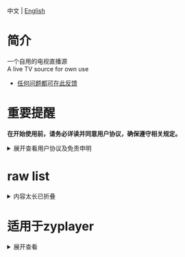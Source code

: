 中文 | [English](README_en.md)

# 简介
一个自用的电视直播源  
A live TV source for own use  
- <a href="https://github.com/tunjinyu/M3U/issues" target="_blank">任何问题都可在此反馈</a>  
# 重要提醒
**在开始使用前，请务必详读并同意用户协议，确保遵守相关规定。**

<details>
  
<summary>展开查看用户协议及免责申明</summary>
  
在浏览此项目之前，请仔细阅读和理解以下声明：
  
1. 若你不同意本声明的任何内容，请您立即停止，一旦开始使用，则表示你同意了。
2. 本项目仅供个人学习、研究和技术交流使用，所有内容均来自互联网，包括但不限于视频网站、媒体分享站点等。本项目无法控制这些资源的合法性、准确性、完整性或可用性，因此不对资源内容的真实性、合法性或适用性负责。
3. 由于数据源为用户自行制作，我们在此特别提醒，视频或弹幕中可能出现的任何第三方广告、产品推广信息等相关内容，均系用户行为自发植入。请您在体验过程中保持警惕，对这类信息的真实性及合法性进行自主甄别，如用户遇诈骗因此产生的损失，本平台不承担任何责任。
4. 使用这些数据时可能面临法律风险，如因此导致的法律责任，用户应自行承担。
5. 本项目不对任何内容负责，包括但不限于媒体资源的准确性、版权合规性、完整性、安全性和可用性。对于任何因使用本软件导致的损失、损害或法律纠纷，不承担任何责任。
6. 使用时必须遵守相关法律法规，禁止任何违反法律法规的活动，包括但不限于制作、上传、传播、存储任何违法、侵权等内容。如您违反相关法律法规，需自行承担法律责任。
7. 本免责声明适用于所有用户。

</details>

# raw list

<details>
  
<summary>内容太长已折叠</summary>
  
CCTV-ipv4 
```bash
https://raw.githubusercontent.com/tunjinyu/M3U/main/%E7%B1%BB/CCTV-4.txt
```
CCTV-ipv6 
```bash
https://raw.githubusercontent.com/tunjinyu/M3U/main/%E7%B1%BB/CCTV-6.txt  
```
卫视-ipv4 
```bash
https://raw.githubusercontent.com/tunjinyu/M3U/main/%E7%B1%BB/%E5%8D%AB%E8%A7%86-4.txt  
```
卫视-ipv6 
```bash
https://raw.githubusercontent.com/tunjinyu/M3U/main/%E7%B1%BB/%E5%8D%AB%E8%A7%86-6.txt  
```
NewTv-ipv4 
```bash
https://raw.githubusercontent.com/tunjinyu/M3U/main/%E7%B1%BB/NewTv-4.txt  
```
NewTv-ipv6 
```bash
https://raw.githubusercontent.com/tunjinyu/M3U/main/%E7%B1%BB/NewTv-6.txt  
```
Bestv-ipv4 
```bash
https://raw.githubusercontent.com/tunjinyu/M3U/main/%E7%B1%BB/Bestv-4.txt  
```
地方台-all 
```bash
https://raw.githubusercontent.com/tunjinyu/M3U/main/%E7%B1%BB/%E5%9C%B0%E6%96%B9%E5%8F%B0-46.txt  
```
other 
```bash
https://raw.githubusercontent.com/tunjinyu/M3U/main/%E7%B1%BB/other.txt  
```
其他-ipv4 
```bash
https://raw.githubusercontent.com/tunjinyu/M3U/main/%E7%B1%BB/%E5%85%B6%E4%BB%96-4.txt  
```
其他-ipv6 
```bash
https://raw.githubusercontent.com/tunjinyu/M3U/main/%E7%B1%BB/%E5%85%B6%E4%BB%96-6.txt  
```
Radio 
```bash
https://raw.githubusercontent.com/tunjinyu/M3U/main/%E7%B1%BB/Radio.txt  
```
咪咕 
```bash
https://raw.githubusercontent.com/tunjinyu/M3U/main/%E7%B1%BB/%E5%92%AA%E5%92%95-46.txt  
```
未知 
```bash
https://raw.githubusercontent.com/tunjinyu/M3U/main/%E7%B1%BB/%E6%9C%AA%E7%9F%A5-46.txt  
```
港澳台 
```bash
https://raw.githubusercontent.com/tunjinyu/M3U/main/%E7%B1%BB/%E6%B4%9B%E6%9D%89%E7%9F%B6148.txt  
```
购物 
```bash
https://raw.githubusercontent.com/tunjinyu/M3U/main/%E7%B1%BB/%E8%B4%AD%E7%89%A9-46.txt  
```

</details>

# 适用于zyplayer

<details>
  
<summary>展开查看</summary>
  
CCTV-ipv4 
```bash
https://raw.githubusercontent.com/tunjinyu/M3U/main/%E7%B1%BB_zyplayer/1_CCTV-4.txt
```
CCTV-ipv6 
```bash
https://raw.githubusercontent.com/tunjinyu/M3U/main/%E7%B1%BB_zyplayer/2_CCTV-6.txt  
```
卫视-ipv4 
```bash
https://raw.githubusercontent.com/tunjinyu/M3U/main/%E7%B1%BB_zyplayer/3_%E5%8D%AB%E8%A7%86-4.txt  
```
卫视-ipv6 
```bash
https://raw.githubusercontent.com/tunjinyu/M3U/main/%E7%B1%BB_zyplayer/4_%E5%8D%AB%E8%A7%86-6.txt  
```
NewTv-ipv4 
```bash
https://raw.githubusercontent.com/tunjinyu/M3U/main/%E7%B1%BB_zyplayer/5_NewTv-4.txt  
```
NewTv-ipv6 
```bash
https://raw.githubusercontent.com/tunjinyu/M3U/main/%E7%B1%BB_zyplayer/6_NewTv-6.txt  
```
Bestv-ipv4 
```bash
https://raw.githubusercontent.com/tunjinyu/M3U/main/%E7%B1%BB_zyplayer/7_Bestv-4.txt  
```
地方台-all 
```bash
https://raw.githubusercontent.com/tunjinyu/M3U/main/%E7%B1%BB_zyplayer/8_%E5%9C%B0%E6%96%B9%E5%8F%B0-46.txt  
```
other 
```bash
https://raw.githubusercontent.com/tunjinyu/M3U/main/%E7%B1%BB_zyplayer/9_other.txt  
```
其他-ipv4 
```bash
https://raw.githubusercontent.com/tunjinyu/M3U/main/%E7%B1%BB_zyplayer/10_%E5%85%B6%E4%BB%96-4.txt  
```
其他-ipv6 
```bash
https://raw.githubusercontent.com/tunjinyu/M3U/main/%E7%B1%BB_zyplayer/11_%E5%85%B6%E4%BB%96-6.txt  
```
Radio 
```bash
https://raw.githubusercontent.com/tunjinyu/M3U/main/%E7%B1%BB_zyplayer/12_Radio.txt  
```
咪咕 
```bash
https://raw.githubusercontent.com/tunjinyu/M3U/main/%E7%B1%BB_zyplayer/13_%E5%92%AA%E5%92%95-46.txt  
```
未知 
```bash
https://raw.githubusercontent.com/tunjinyu/M3U/main/%E7%B1%BB_zyplayer/14_%E6%9C%AA%E7%9F%A5-46.txt  
```
港澳台 
```bash
https://raw.githubusercontent.com/tunjinyu/M3U/main/%E7%B1%BB_zyplayer/15_%E6%B4%9B%E6%9D%89%E7%9F%B6148.txt  
```
购物 
```bash
https://raw.githubusercontent.com/tunjinyu/M3U/main/%E7%B1%BB_zyplayer/16_%E8%B4%AD%E7%89%A9-46.txt  
```

</details>
